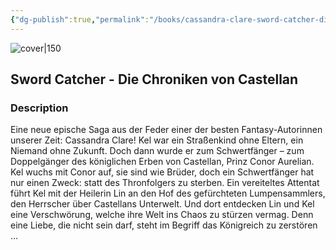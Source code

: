 ```yaml
---
{"dg-publish":true,"permalink":"/books/cassandra-clare-sword-catcher-die-chroniken-von-castellan/","title":"\"Sword Catcher - Die Chroniken von Castellan\"","tags":["Fantasy"]}
---
```




![cover|150](http://books.google.com/books/content?id=ci6oEAAAQBAJ&printsec=frontcover&img=1&zoom=1&edge=curl&source=gbs_api)

## Sword Catcher - Die Chroniken von Castellan

### Description

Eine neue epische Saga aus der Feder einer der besten Fantasy-Autorinnen unserer Zeit: Cassandra Clare! Kel war ein Straßenkind ohne Eltern, ein Niemand ohne Zukunft. Doch dann wurde er zum Schwertfänger – zum Doppelgänger des königlichen Erben von Castellan, Prinz Conor Aurelian. Kel wuchs mit Conor auf, sie sind wie Brüder, doch ein Schwertfänger hat nur einen Zweck: statt des Thronfolgers zu sterben. Ein vereiteltes Attentat führt Kel mit der Heilerin Lin an den Hof des gefürchteten Lumpensammlers, den Herrscher über Castellans Unterwelt. Und dort entdecken Lin und Kel eine Verschwörung, welche ihre Welt ins Chaos zu stürzen vermag. Denn eine Liebe, die nicht sein darf, steht im Begriff das Königreich zu zerstören ...
```